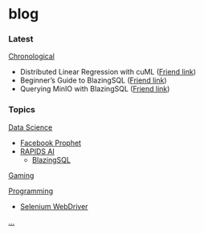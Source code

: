 # blog

### **Latest**

[Chronological](docs/chronological)
- Distributed Linear Regression with cuML ([Friend link](https://medium.com/dropout-analytics/distributed-linear-regression-with-cuml-b4f32d727e22?source=friends_link&sk=458531bdbb4cf88060d06736f2d4c646))
- Beginner’s Guide to BlazingSQL ([Friend link](https://medium.com/dropout-analytics/beginners-guide-to-blazingsql-9ab6c2a9c6ad?source=friends_link&sk=1c4a81ea2cb0a061423c2d370acb60f4))
- Querying MinIO with BlazingSQL ([Friend link](https://blog.blazingdb.com/querying-minio-with-blazingsql-91b6b3485027?source=friends_link&sk=a30c725b5bd3e9394801e21fbf954283))

### **Topics**

[Data Science](docs/data_science)
- [Facebook Prophet](docs/ds/prophet)
- [RAPIDS AI](docs/ds/rapids)
  - [BlazingSQL](docs/ds/rapids_ai/blazingsql)

[Gaming](docs/gaming)

[Programming](docs/programming)
- [Selenium WebDriver](docs/pr/selenium)

[...](docs/more)
